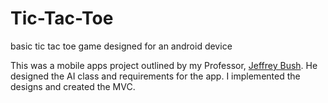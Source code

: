 # Tic-Tac-Toe
basic tic tac toe game designed for an android device

This was a mobile apps project outlined by my Professor, [Jeffrey Bush][1].
He designed the AI class and requirements for the app.
I implemented the designs and created the MVC.

[1]: https://github.com/coderforlife/ "Jeffery Bush"

